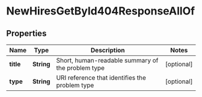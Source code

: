 

# NewHiresGetById404ResponseAllOf


## Properties

| Name | Type | Description | Notes |
|------------ | ------------- | ------------- | -------------|
|**title** | **String** | Short, human-readable summary of the problem type |  [optional] |
|**type** | **String** | URI reference that identifies the problem type |  [optional] |



